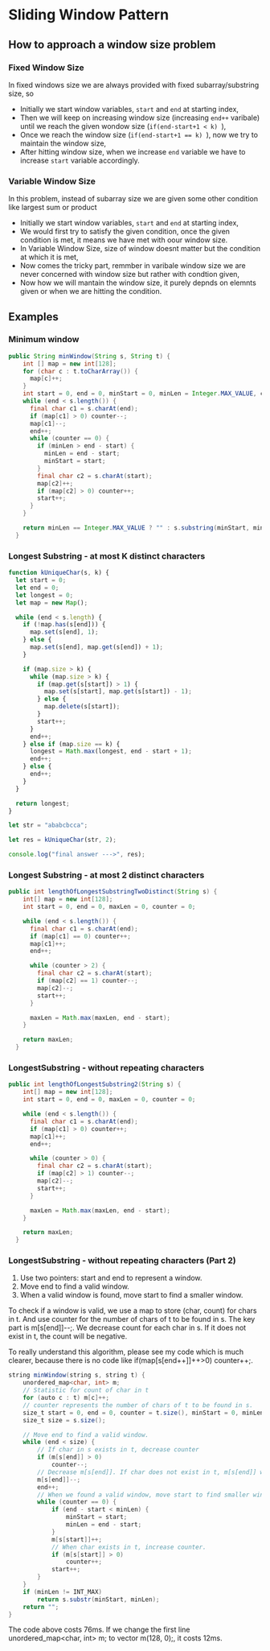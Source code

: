 # Sliding Window Pattern

## How to approach a window size problem

### Fixed Window Size

In fixed windows size we are always provided with fixed subarray/substring size, so

- Initially we start window variables, `start` and `end` at starting index,
- Then we will keep on increasing window size (increasing `end++` varibale) until we reach the given wondow size (`if(end-start+1 < k) `),
- Once we reach the window size (`if(end-start+1 == k) `), now we try to maintain the window size,
- After hitting window size, when we increase `end` variable we have to increase `start` variable accordingly.

### Variable Window Size

In this problem, instead of subarray size we are given some other condition like largest sum or product

- Initially we start window variables, `start` and `end` at starting index,
- We would first try to satisfy the given condition, once the given condition is met, it means we have met with oour window size.
- In Variable Window Size, size of window doesnt matter but the condition at which it is met,
- Now comes the tricky part, remmber in varibale window size we are never concerned with window size but rather with condtion given,
- Now how we will mantain the window size, it purely depnds on elemnts given or when we are hitting the condition.

## Examples

### Minimum window

```Java
public String minWindow(String s, String t) {
    int [] map = new int[128];
    for (char c : t.toCharArray()) {
      map[c]++;
    }
    int start = 0, end = 0, minStart = 0, minLen = Integer.MAX_VALUE, counter = t.length();
    while (end < s.length()) {
      final char c1 = s.charAt(end);
      if (map[c1] > 0) counter--;
      map[c1]--;
      end++;
      while (counter == 0) {
        if (minLen > end - start) {
          minLen = end - start;
          minStart = start;
        }
        final char c2 = s.charAt(start);
        map[c2]++;
        if (map[c2] > 0) counter++;
        start++;
      }
    }

    return minLen == Integer.MAX_VALUE ? "" : s.substring(minStart, minStart + minLen);
  }
```

### Longest Substring - at most K distinct characters

```javascript
function kUniqueChar(s, k) {
  let start = 0;
  let end = 0;
  let longest = 0;
  let map = new Map();

  while (end < s.length) {
    if (!map.has(s[end])) {
      map.set(s[end], 1);
    } else {
      map.set(s[end], map.get(s[end]) + 1);
    }

    if (map.size > k) {
      while (map.size > k) {
        if (map.get(s[start]) > 1) {
          map.set(s[start], map.get(s[start]) - 1);
        } else {
          map.delete(s[start]);
        }
        start++;
      }
      end++;
    } else if (map.size == k) {
      longest = Math.max(longest, end - start + 1);
      end++;
    } else {
      end++;
    }
  }

  return longest;
}

let str = "ababcbcca";

let res = kUniqueChar(str, 2);

console.log("final answer --->", res);
```

### Longest Substring - at most 2 distinct characters

```Java
public int lengthOfLongestSubstringTwoDistinct(String s) {
    int[] map = new int[128];
    int start = 0, end = 0, maxLen = 0, counter = 0;

    while (end < s.length()) {
      final char c1 = s.charAt(end);
      if (map[c1] == 0) counter++;
      map[c1]++;
      end++;

      while (counter > 2) {
        final char c2 = s.charAt(start);
        if (map[c2] == 1) counter--;
        map[c2]--;
        start++;
      }

      maxLen = Math.max(maxLen, end - start);
    }

    return maxLen;
  }
```

### LongestSubstring - without repeating characters

```Java
public int lengthOfLongestSubstring2(String s) {
    int[] map = new int[128];
    int start = 0, end = 0, maxLen = 0, counter = 0;

    while (end < s.length()) {
      final char c1 = s.charAt(end);
      if (map[c1] > 0) counter++;
      map[c1]++;
      end++;

      while (counter > 0) {
        final char c2 = s.charAt(start);
        if (map[c2] > 1) counter--;
        map[c2]--;
        start++;
      }

      maxLen = Math.max(maxLen, end - start);
    }

    return maxLen;
  }
```

### LongestSubstring - without repeating characters (Part 2)

1. Use two pointers: start and end to represent a window.
2. Move end to find a valid window.
3. When a valid window is found, move start to find a smaller window.

To check if a window is valid, we use a map to store (char, count) for chars in t. And use counter for the number of chars of t to be found in s. The key part is m[s[end]]--;. We decrease count for each char in s. If it does not exist in t, the count will be negative.

To really understand this algorithm, please see my code which is much clearer, because there is no code like if(map[s[end++]]++>0) counter++;.

```Java
string minWindow(string s, string t) {
	unordered_map<char, int> m;
	// Statistic for count of char in t
	for (auto c : t) m[c]++;
	// counter represents the number of chars of t to be found in s.
	size_t start = 0, end = 0, counter = t.size(), minStart = 0, minLen = INT_MAX;
	size_t size = s.size();

	// Move end to find a valid window.
	while (end < size) {
		// If char in s exists in t, decrease counter
		if (m[s[end]] > 0)
			counter--;
		// Decrease m[s[end]]. If char does not exist in t, m[s[end]] will be negative.
		m[s[end]]--;
		end++;
		// When we found a valid window, move start to find smaller window.
		while (counter == 0) {
			if (end - start < minLen) {
				minStart = start;
				minLen = end - start;
			}
			m[s[start]]++;
			// When char exists in t, increase counter.
			if (m[s[start]] > 0)
				counter++;
			start++;
		}
	}
	if (minLen != INT_MAX)
		return s.substr(minStart, minLen);
	return "";
}
```

The code above costs 76ms. If we change the first line unordered_map<char, int> m; to vector<int> m(128, 0);, it costs 12ms.

